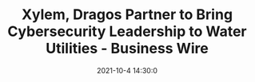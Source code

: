 ---
"title": "Xylem, Dragos Partner to Bring Cybersecurity Leadership to Water Utilities - Business Wire"
"date": "2021-10-4 14:30:0"
"feed_name": "GOOGLENEWSINDUSTRIAL"
"feed_website": "https://news.google.com/search?q=industrial%2Bincident&hl=en-US&gl=US&ceid=US:en"
"feed_rss": "https://news.google.com/rss/search?q=industrial%2Bincident&hl=en-US&gl=US&ceid=US:en"
"link": "https://www.businesswire.com/news/home/20211004005512/en/Xylem-Dragos-Partner-to-Bring-Cybersecurity-Leadership-to-Water-Utilities"
"source": "{'href': 'https://www.businesswire.com', 'title': 'Business Wire'}"
"file": "_posts/2021-1-1-637cebb0e24083eed69a2bc287c96d59c8c4e870.md"
"accident": "0"
"drilling": "0"
"dead": "0"
"injured": "0"
"arrested": "0"
"place": "unknown place"
"where": "unknown site"
"causes": "unknown"
"place_uri": "unknown place"
---